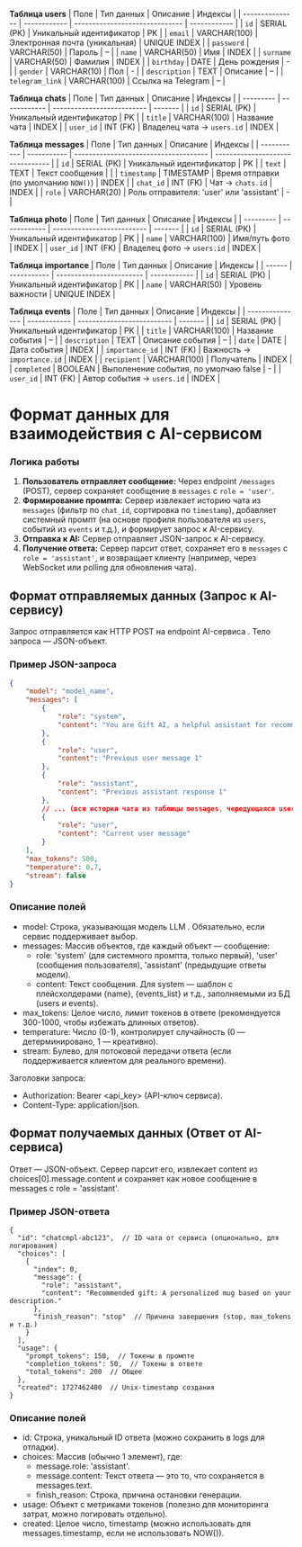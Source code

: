 **Таблица users**
| Поле | Тип данных | Описание | Индексы |
| --------------- | ------------ | ------------------------------ | ------------ |
| `id` | SERIAL (PK) | Уникальный идентификатор | PK |
| `email` | VARCHAR(100) | Электронная почта (уникальная) | UNIQUE INDEX |
| `password` | VARCHAR(50) | Пароль | – |
| `name` | VARCHAR(50) | Имя | INDEX |
| `surname` | VARCHAR(50) | Фамилия | INDEX |
| `birthday` | DATE | День рождения | - |
| `gender` | VARCHAR(10) | Пол | - |
| `description` | TEXT | Описание | – |
| `telegram_link` | VARCHAR(100) | Ссылка на Telegram | – |

**Таблица chats**
| Поле | Тип данных | Описание | Индексы |
| --------- | ------------ | -------------------------- | ------- |
| `id` | SERIAL (PK) | Уникальный идентификатор | PK |
| `title` | VARCHAR(100) | Название чата | INDEX |
| `user_id` | INT (FK) | Владелец чата → `users.id` | INDEX |

**Таблица messages**
| Поле | Тип данных | Описание | Индексы |
| ----------- | ----------- | ------------------------------------- | -------------------------------- |
| `id` | SERIAL (PK) | Уникальный идентификатор | PK |
| `text` | TEXT | Текст сообщения | |
| `timestamp` | TIMESTAMP | Время отправки (по умолчанию `NOW()`) | INDEX |
| `chat_id` | INT (FK) | Чат → `chats.id` | INDEX |
| `role` | VARCHAR(20) | Роль отправителя: 'user' или 'assistant' | - |

**Таблица photo**
| Поле | Тип данных | Описание | Индексы |
| --------- | ------------ | -------------------------- | ------- |
| `id` | SERIAL (PK) | Уникальный идентификатор | PK |
| `name` | VARCHAR(100) | Имя/путь фото | INDEX |
| `user_id` | INT (FK) | Владелец фото → `users.id` | INDEX |

**Таблица importance**
| Поле | Тип данных | Описание | Индексы |
| ------ | ----------- | ------------------------ | ------------ |
| `id` | SERIAL (PK) | Уникальный идентификатор | PK |
| `name` | VARCHAR(50) | Уровень важности | UNIQUE INDEX |

**Таблица events**
| Поле | Тип данных | Описание | Индексы |
| --------------- | ------------ | -------------------------- | ------- |
| `id` | SERIAL (PK) | Уникальный идентификатор | PK |
| `title` | VARCHAR(100) | Название события | – |
| `description` | TEXT | Описание события | – |
| `date` | DATE | Дата события | INDEX |
| `importance_id` | INT (FK) | Важность → `importance.id` | INDEX |
| `recipient` | VARCHAR(100) | Получатель | INDEX |
| `completed` | BOOLEAN | Выполенение события, по умолчаю false | - |
| `user_id` | INT (FK) | Автор события → `users.id` | INDEX |

# Формат данных для взаимодействия с AI-сервисом

### Логика работы

1. **Пользователь отправляет сообщение:** Через endpoint `/messages` (POST), сервер сохраняет сообщение в `messages` с `role = 'user'`.
2. **Формирование промпта:** Сервер извлекает историю чата из `messages` (фильтр по `chat_id`, сортировка по `timestamp`), добавляет системный промпт (на основе профиля пользователя из `users`, событий из `events` и т.д.), и формирует запрос к AI-сервису.
3. **Отправка к AI:** Сервер отправляет JSON-запрос к AI-сервису.
4. **Получение ответа:** Сервер парсит ответ, сохраняет его в `messages` с `role = 'assistant'`, и возвращает клиенту (например, через WebSocket или polling для обновления чата).

## Формат отправляемых данных (Запрос к AI-сервису)

Запрос отправляется как HTTP POST на endpoint AI-сервиса . Тело запроса — JSON-объект.

### Пример JSON-запроса

```json
{
    "model": "model_name",
    "messages": [
        {
            "role": "system",
            "content": "You are Gift AI, a helpful assistant for recommending personalized gifts. Use the user's profile: Name - {name}, Surname - {surname}, Birthday - {birthdate}, Description - {description}. Upcoming events: {events_list}. Suggest gifts based on chat history and events."
        },
        {
            "role": "user",
            "content": "Previous user message 1"
        },
        {
            "role": "assistant",
            "content": "Previous assistant response 1"
        },
        // ... (вся история чата из таблицы messages, чередующаяся user/assistant)
        {
            "role": "user",
            "content": "Current user message"
        }
    ],
    "max_tokens": 500,
    "temperature": 0.7,
    "stream": false
}
```

### Описание полей

-   model: Строка, указывающая модель LLM . Обязательно, если сервис поддерживает выбор.
-   messages: Массив объектов, где каждый объект — сообщение:
    -   role: 'system' (для системного промпта, только первый), 'user' (сообщения пользователя), 'assistant' (предыдущие ответы модели).
    -   content: Текст сообщения. Для system — шаблон с плейсхолдерами {name}, {events_list} и т.д., заполняемыми из БД (users и events).
-   max_tokens: Целое число, лимит токенов в ответе (рекомендуется 300-1000, чтобы избежать длинных ответов).
-   temperature: Число (0-1), контролирует случайность (0 — детерминировано, 1 — креативно).
-   stream: Булево, для потоковой передачи ответа (если поддерживается клиентом для реального времени).

Заголовки запроса:

-   Authorization: Bearer <api_key> (API-ключ сервиса).
-   Content-Type: application/json.

## Формат получаемых данных (Ответ от AI-сервиса)

Ответ — JSON-объект. Сервер парсит его, извлекает content из choices[0].message.content и сохраняет как новое сообщение в messages с role = 'assistant'.

### Пример JSON-ответа

```
{
  "id": "chatcmpl-abc123",  // ID чата от сервиса (опционально, для логирования)
  "choices": [
    {
      "index": 0,
      "message": {
        "role": "assistant",
        "content": "Recommended gift: A personalized mug based on your description."
      },
      "finish_reason": "stop"  // Причина завершения (stop, max_tokens и т.д.)
    }
  ],
  "usage": {
    "prompt_tokens": 150,  // Токены в промпте
    "completion_tokens": 50,  // Токены в ответе
    "total_tokens": 200  // Общее
  },
  "created": 1727462400  // Unix-timestamp создания
}
```

### Описание полей

-   id: Строка, уникальный ID ответа (можно сохранить в logs для отладки).
-   choices: Массив (обычно 1 элемент), где:
    -   message.role: 'assistant'.
    -   message.content: Текст ответа — это то, что сохраняется в messages.text.
    -   finish_reason: Строка, причина остановки генерации.
-   usage: Объект с метриками токенов (полезно для мониторинга затрат, можно логировать отдельно).
-   created: Целое число, timestamp (можно использовать для messages.timestamp, если не использовать NOW()).
